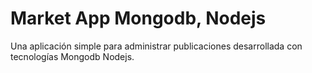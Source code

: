 # Market App Mongodb, Nodejs

Una aplicación simple para administrar publicaciones desarrollada con tecnologías Mongodb Nodejs.
